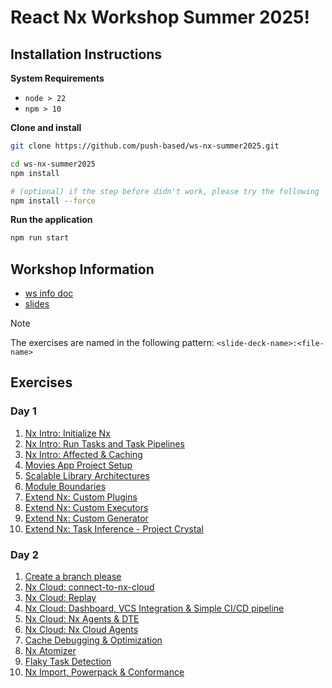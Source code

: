 # React Nx Workshop Summer 2025!

## Installation Instructions

**System Requirements**

- `node > 22`
- `npm > 10`

**Clone and install**

```bash
git clone https://github.com/push-based/ws-nx-summer2025.git

cd ws-nx-summer2025
npm install

# (optional) if the step before didn't work, please try the following
npm install --force
```

**Run the application**

```bash
npm run start
```

## Workshop Information

- [ws info doc](https://docs.google.com/document/d/1UMRyd-Wqe17OYAniDvjnIGAFSrYmqjTgKVdcxlfrCTo/edit?usp=sharing)
- [slides](https://drive.google.com/drive/folders/1pxhhWGSvKQ8mbRCp4_UAciuaAXDnTcYC?usp=sharing)

> [!NOTE]
> The exercises are named in the following pattern:
> `<slide-deck-name>:<file-name>`

## Exercises

### Day 1

1. [Nx Intro: Initialize Nx](./exercises/01-initialize-nx.md)
2. [Nx Intro: Run Tasks and Task Pipelines](./exercises/02-task-pipelines.md)
3. [Nx Intro: Affected & Caching](./exercises/03-affected-and-caching.md)
4. [Movies App Project Setup](./exercises/04-project-setup.md)
5. [Scalable Library Architectures](./exercises/05-scalable-architecture-design.md)
6. [Module Boundaries](./exercises/06-enforce-module-boundaries.md)
7. [Extend Nx: Custom Plugins](./exercises/07-custom-plugin.md)
8. [Extend Nx: Custom Executors](./exercises/08-custom-executor.md)
9. [Extend Nx: Custom Generator](./exercises/09-custom-generator.md)
10. [Extend Nx: Task Inference - Project Crystal](./exercises/10-cristal-plugin.md)

### Day 2

1. [Create a branch please](./exercises/11-create-a-branch.md)
2. [Nx Cloud: connect-to-nx-cloud](./exercises/12-connect-to-nx-cloud.md)
3. [Nx Cloud: Replay](./exercises/13-distributed-caching.md)
4. [Nx Cloud: Dashboard, VCS Integration & Simple CI/CD pipeline](./exercises/14-simple-pipeline.md)
5. [Nx Cloud: Nx Agents & DTE](./exercises/15-nx-agents-and-dte.md)
6. [Nx Cloud: Nx Cloud Agents](./exercises/16-nx-cloud-agents.md)
7. [Cache Debugging & Optimization](./exercises/17-caching-deep-dive.md)
8. [Nx Atomizer](./exercises/18-atomizer.md)
9. [Flaky Task Detection](./exercises/19-flaky-tasks.md)
10. [Nx Import, Powerpack & Conformance](./exercises/20-bonus.md)
